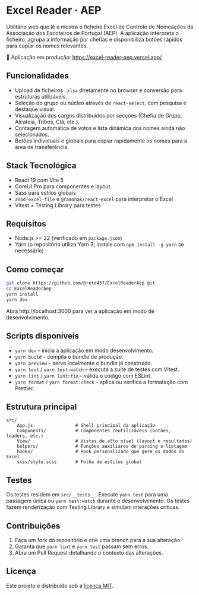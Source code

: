 # Excel Reader · AEP

Utilitário web que lê e mostra o ficheiro Excel de Controlo de Nomeações da Associação dos Escoteiros de Portugal (AEP). A aplicação interpreta o ficheiro, agrupa a informação por chefias e disponibiliza botões rápidos para copiar os nomes relevantes.

📍 Aplicação em produção: https://excel-reader-aep.vercel.app/

## Funcionalidades

- Upload de ficheiros `.xlsx` diretamente no browser e conversão para estruturas utilizáveis.
- Seleção do grupo ou núcleo através de `react-select`, com pesquisa e destaque visual.
- Visualização dos cargos distribuídos por secções (Chefia de Grupo, Alcateia, Tribos, Clã, etc.).
- Contagem automática de votos e lista dinâmica dos nomes ainda não selecionados.
- Botões individuais e globais para copiar rapidamente os nomes para a área de transferência.

## Stack Tecnológica

- React 19 com Vite 5
- CoreUI Pro para componentes e layout
- Sass para estilos globais
- `read-excel-file` e `@ramonak/react-excel` para interpretar o Excel
- Vitest + Testing Library para testes

## Requisitos

- Node.js >= 22 (verificado em `package.json`)
- Yarn (o repositório utiliza Yarn 3; instale com `npm install -g yarn` se necessário)

## Como começar

```bash
git clone https://github.com/Drete457/ExcelReaderAep.git
cd ExcelReaderAep
yarn install
yarn dev
```

Abra http://localhost:3000 para ver a aplicação em modo de desenvolvimento.

## Scripts disponíveis

- `yarn dev` – inicia a aplicação em modo desenvolvimento.
- `yarn build` – compila o bundle de produção.
- `yarn preview` – serve localmente o bundle já construído.
- `yarn test` / `yarn test:watch` – executa a suíte de testes com Vitest.
- `yarn lint` / `yarn lint:fix` – valida o código com ESLint.
- `yarn format` / `yarn format:check` – aplica ou verifica a formatação com Prettier.

## Estrutura principal

```
src/
	App.js                # Shell principal da aplicação
	Components/           # Componentes reutilizáveis (botões, loaders, etc.)
	View/                 # Vistas de alto nível (layout e resultados)
	helpers/              # Funções auxiliares de parsing e listagem
	hooks/                # Hook personalizado que gere os dados do Excel
	scss/style.scss       # Folha de estilos global
```

## Testes

Os testes residem em `src/__tests__`. Execute `yarn test` para uma passagem única ou `yarn test:watch` durante o desenvolvimento. Os testes fazem renderização com Testing Library e simulam interações críticas.

## Contribuições

1. Faça um fork do repositório e crie uma branch para a sua alteração.
2. Garanta que `yarn lint` e `yarn test` passam sem erros.
3. Abra um Pull Request detalhando o contexto das alterações.

## Licença

Este projeto é distribuído sob a [licença MIT](LICENSE).
